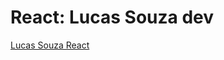 # React: Lucas Souza dev 

<a href="https://www.youtube.com/watch?v=1bEbBkWc4-I&list=PL29TaWXah3iZktD5o1IHbc7JDqG_80iOm&index=1&pp=iAQB">Lucas Souza React<a/>
